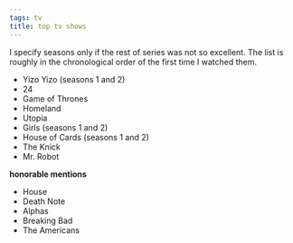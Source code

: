 ```yaml
---
tags: tv
title: top tv shows
---
```


I specify seasons only if the rest of series was not so excellent. The
list is roughly in the chronological order of the first time I watched
them.

-   Yizo Yizo (seasons 1 and 2)
-   24
-   Game of Thrones
-   Homeland
-   Utopia
-   Girls (seasons 1 and 2)
-   House of Cards (seasons 1 and 2)
-   The Knick
-   Mr. Robot

**honorable mentions**

-   House
-   Death Note
-   Alphas
-   Breaking Bad
-   The Americans
